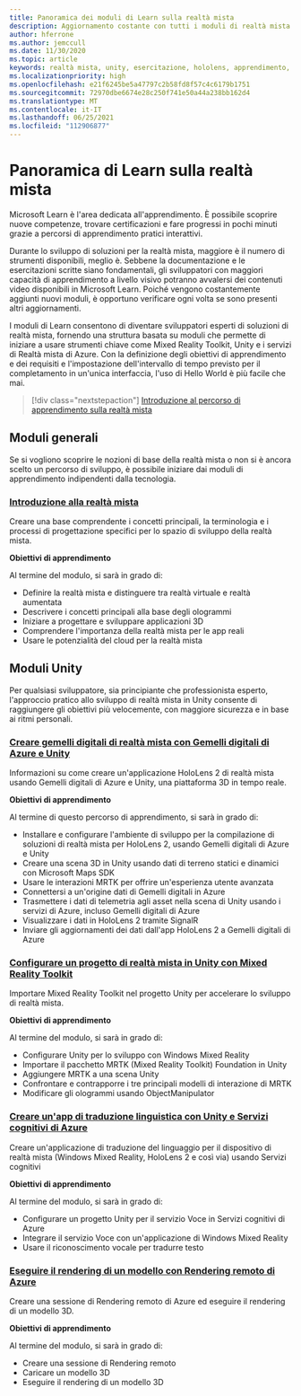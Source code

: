```yaml
---
title: Panoramica dei moduli di Learn sulla realtà mista
description: Aggiornamento costante con tutti i moduli di realtà mista disponibili, ospitati nella piattaforma Microsoft Learn.
author: hferrone
ms.author: jemccull
ms.date: 11/30/2020
ms.topic: article
keywords: realtà mista, unity, esercitazione, hololens, apprendimento, visore VR realtà mista, visore VR di windows mixed reality, visore per realtà virtuale, che cos'è la realtà virtuale, che cos'è la realtà aumentata, MRTK, mixed reality toolkit, traduzione, Azure, servizi cognitivi di Azure, Microsoft Learn
ms.localizationpriority: high
ms.openlocfilehash: e21f6245be5a47797c2b58fd8f57c4c6179b1751
ms.sourcegitcommit: 72970dbe6674e28c250f741e50a44a238bb162d4
ms.translationtype: MT
ms.contentlocale: it-IT
ms.lasthandoff: 06/25/2021
ms.locfileid: "112906877"
---
```

# <a name="mixed-reality-learn-overview"></a>Panoramica di Learn sulla realtà mista

Microsoft Learn è l'area dedicata all'apprendimento. È possibile scoprire nuove competenze, trovare certificazioni e fare progressi in pochi minuti grazie a percorsi di apprendimento pratici interattivi. 

Durante lo sviluppo di soluzioni per la realtà mista, maggiore è il numero di strumenti disponibili, meglio è. Sebbene la documentazione e le esercitazioni scritte siano fondamentali, gli sviluppatori con maggiori capacità di apprendimento a livello visivo potranno avvalersi dei contenuti video disponibili in Microsoft Learn. Poiché vengono costantemente aggiunti nuovi moduli, è opportuno verificare ogni volta se sono presenti altri aggiornamenti.

I moduli di Learn consentono di diventare sviluppatori esperti di soluzioni di realtà mista, fornendo una struttura basata su moduli che permette di iniziare a usare strumenti chiave come Mixed Reality Toolkit, Unity e i servizi di Realtà mista di Azure. Con la definizione degli obiettivi di apprendimento e dei requisiti e l'impostazione dell'intervallo di tempo previsto per il completamento in un'unica interfaccia, l'uso di Hello World è più facile che mai. 

> [!div class="nextstepaction"]
> [Introduzione al percorso di apprendimento sulla realtà mista](/learn/browse/?terms=mixed+reality)

## <a name="general-modules"></a>Moduli generali

Se si vogliono scoprire le nozioni di base della realtà mista o non si è ancora scelto un percorso di sviluppo, è possibile iniziare dai moduli di apprendimento indipendenti dalla tecnologia.

### <a name="introduction-to-mixed-reality"></a>[Introduzione alla realtà mista](/learn/modules/intro-to-mixed-reality/)

Creare una base comprendente i concetti principali, la terminologia e i processi di progettazione specifici per lo spazio di sviluppo della realtà mista.

**Obiettivi di apprendimento**

Al termine del modulo, si sarà in grado di:

* Definire la realtà mista e distinguere tra realtà virtuale e realtà aumentata
* Descrivere i concetti principali alla base degli ologrammi
* Iniziare a progettare e sviluppare applicazioni 3D
* Comprendere l'importanza della realtà mista per le app reali
* Usare le potenzialità del cloud per la realtà mista

## <a name="unity-modules"></a>Moduli Unity

Per qualsiasi sviluppatore, sia principiante che professionista esperto, l'approccio pratico allo sviluppo di realtà mista in Unity consente di raggiungere gli obiettivi più velocemente, con maggiore sicurezza e in base ai ritmi personali.

### <a name="build-mixed-reality-digital-twins-with-azure-digital-twins-and-unity"></a>[Creare gemelli digitali di realtà mista con Gemelli digitali di Azure e Unity](/learn/paths/build-mixed-reality-azure-digital-twins-unity/)

Informazioni su come creare un'applicazione HoloLens 2 di realtà mista usando Gemelli digitali di Azure e Unity, una piattaforma 3D in tempo reale.

**Obiettivi di apprendimento**

Al termine di questo percorso di apprendimento, si sarà in grado di:

* Installare e configurare l'ambiente di sviluppo per la compilazione di soluzioni di realtà mista per HoloLens 2, usando Gemelli digitali di Azure e Unity
* Creare una scena 3D in Unity usando dati di terreno statici e dinamici con Microsoft Maps SDK
* Usare le interazioni MRTK per offrire un'esperienza utente avanzata
* Connettersi a un'origine dati di Gemelli digitali in Azure
* Trasmettere i dati di telemetria agli asset nella scena di Unity usando i servizi di Azure, incluso Gemelli digitali di Azure
* Visualizzare i dati in HoloLens 2 tramite SignalR
* Inviare gli aggiornamenti dei dati dall'app HoloLens 2 a Gemelli digitali di Azure

### <a name="set-up-a-mixed-reality-project-in-unity-with-the-mixed-reality-toolkit"></a>[Configurare un progetto di realtà mista in Unity con Mixed Reality Toolkit](/learn/modules/mixed-reality-toolkit-project-unity/)

Importare Mixed Reality Toolkit nel progetto Unity per accelerare lo sviluppo di realtà mista.

**Obiettivi di apprendimento**

Al termine del modulo, si sarà in grado di:

* Configurare Unity per lo sviluppo con Windows Mixed Reality
* Importare il pacchetto MRTK (Mixed Reality Toolkit) Foundation in Unity
* Aggiungere MRTK a una scena Unity
* Confrontare e contrapporre i tre principali modelli di interazione di MRTK
* Modificare gli ologrammi usando ObjectManipulator

### <a name="create-a-language-translator-app-with-unity--azure-cognitive-services"></a>[Creare un'app di traduzione linguistica con Unity e Servizi cognitivi di Azure](/learn/modules/create-language-translator-mixed-reality-application-unity-azure-cognitive-services/)

Creare un'applicazione di traduzione del linguaggio per il dispositivo di realtà mista (Windows Mixed Reality, HoloLens 2 e così via) usando Servizi cognitivi

**Obiettivi di apprendimento**

Al termine del modulo, si sarà in grado di:

* Configurare un progetto Unity per il servizio Voce in Servizi cognitivi di Azure
* Integrare il servizio Voce con un'applicazione di Windows Mixed Reality
* Usare il riconoscimento vocale per tradurre testo

### <a name="render-a-model-with-azure-remote-rendering"></a>[Eseguire il rendering di un modello con Rendering remoto di Azure](/learn/modules/render-model-azure-remote-rendering-unity/)

Creare una sessione di Rendering remoto di Azure ed eseguire il rendering di un modello 3D.

**Obiettivi di apprendimento**

Al termine del modulo, si sarà in grado di:

* Creare una sessione di Rendering remoto
* Caricare un modello 3D
* Eseguire il rendering di un modello 3D